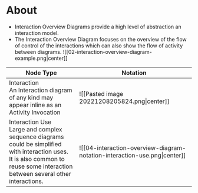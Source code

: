 # About
- Interaction Overview Diagrams provide a high level of abstraction an interaction model.
- The Interaction Overview Diagram focuses on the overview of the flow of control of the interactions which can also show the flow of activity between diagrams.
![[02-interaction-overview-diagram-example.png|center]]

| Node Type                                                                                                                                                                             | Notation                                                                  |
| ------------------------------------------------------------------------------------------------------------------------------------------------------------------------------------- | ------------------------------------------------------------------------- |
| Interaction<br>An Interaction diagram of any kind may appear inline as an Activity Invocation                                                                                         | ![[Pasted image 20221208205824.png\|center]]                              |
| Interaction Use<br>Large and complex sequence diagrams could be simplified with interaction uses.<br> It is also common to reuse some interaction between several other interactions. | ![[04-interaction-overview-diagram-notation-interaction-use.png\|center]] |
